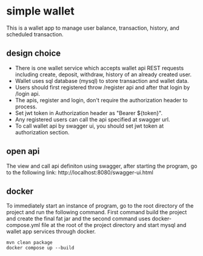 # simple wallet
This is a wallet app to manage user balance, transaction, history, and scheduled transaction.

## design choice
- There is one wallet service which accepts wallet api REST requests including create, deposit, withdraw, history of an already created user.
- Wallet uses sql database (mysql) to store transaction and wallet data.
- Users should first registered throw /register api and after that login by /login api.
- The apis, register and login, don't require the authorization header to process.
- Set jwt token in Authorization header as "Bearer ${token}".
- Any registered users can call the api specified at swagger url.
- To call wallet api by swagger ui, you should set jwt token at authorization section.

## open api
The view and call api definiton using swagger, after starting the program, go to the following link:
http://localhost:8080/swagger-ui.html

## docker
To immediately start an instance of program, go to the root directory of the project and run the following command. First command build the project and create the final fat jar and the second command uses docker-compose.yml file at the root of the project directory and start mysql and wallet app services through docker.
```
mvn clean package
docker compose up --build
```

